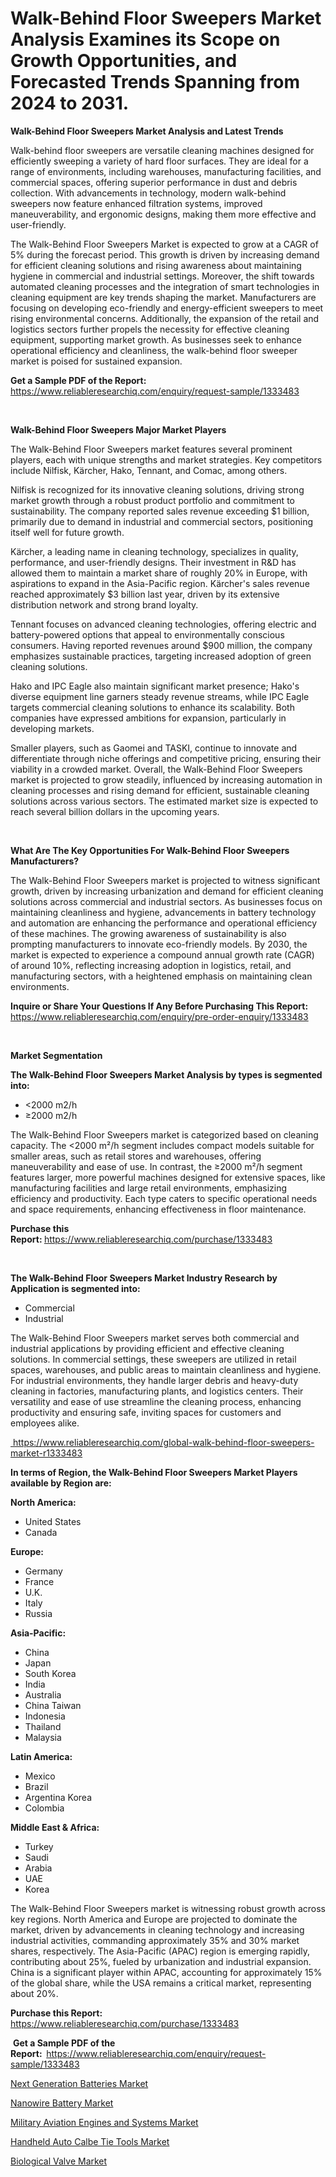 <p><h1>Walk-Behind Floor Sweepers Market Analysis Examines its Scope on Growth Opportunities, and Forecasted Trends Spanning from 2024 to 2031.</h1></p><p><strong>Walk-Behind Floor Sweepers Market Analysis and Latest Trends</strong></p>
<p><p>Walk-behind floor sweepers are versatile cleaning machines designed for efficiently sweeping a variety of hard floor surfaces. They are ideal for a range of environments, including warehouses, manufacturing facilities, and commercial spaces, offering superior performance in dust and debris collection. With advancements in technology, modern walk-behind sweepers now feature enhanced filtration systems, improved maneuverability, and ergonomic designs, making them more effective and user-friendly.</p><p>The Walk-Behind Floor Sweepers Market is expected to grow at a CAGR of 5% during the forecast period. This growth is driven by increasing demand for efficient cleaning solutions and rising awareness about maintaining hygiene in commercial and industrial settings. Moreover, the shift towards automated cleaning processes and the integration of smart technologies in cleaning equipment are key trends shaping the market. Manufacturers are focusing on developing eco-friendly and energy-efficient sweepers to meet rising environmental concerns. Additionally, the expansion of the retail and logistics sectors further propels the necessity for effective cleaning equipment, supporting market growth. As businesses seek to enhance operational efficiency and cleanliness, the walk-behind floor sweeper market is poised for sustained expansion.</p></p>
<p><strong>Get a Sample PDF of the Report:&nbsp;</strong> <a href="https://www.reliableresearchiq.com/enquiry/request-sample/1333483?utm_campaign=1087&utm_medium=2&utm_source=Github&utm_content=ia&utm_term=03102024&utm_id=walk-behind-floor-sweepers">https://www.reliableresearchiq.com/enquiry/request-sample/1333483</a></p>
<p>&nbsp;</p>
<p><strong>Walk-Behind Floor Sweepers Major Market Players</strong></p>
<p><p>The Walk-Behind Floor Sweepers market features several prominent players, each with unique strengths and market strategies. Key competitors include Nilfisk, Kärcher, Hako, Tennant, and Comac, among others.</p><p>Nilfisk is recognized for its innovative cleaning solutions, driving strong market growth through a robust product portfolio and commitment to sustainability. The company reported sales revenue exceeding $1 billion, primarily due to demand in industrial and commercial sectors, positioning itself well for future growth.</p><p>Kärcher, a leading name in cleaning technology, specializes in quality, performance, and user-friendly designs. Their investment in R&D has allowed them to maintain a market share of roughly 20% in Europe, with aspirations to expand in the Asia-Pacific region. Kärcher's sales revenue reached approximately $3 billion last year, driven by its extensive distribution network and strong brand loyalty.</p><p>Tennant focuses on advanced cleaning technologies, offering electric and battery-powered options that appeal to environmentally conscious consumers. Having reported revenues around $900 million, the company emphasizes sustainable practices, targeting increased adoption of green cleaning solutions.</p><p>Hako and IPC Eagle also maintain significant market presence; Hako's diverse equipment line garners steady revenue streams, while IPC Eagle targets commercial cleaning solutions to enhance its scalability. Both companies have expressed ambitions for expansion, particularly in developing markets.</p><p>Smaller players, such as Gaomei and TASKI, continue to innovate and differentiate through niche offerings and competitive pricing, ensuring their viability in a crowded market. Overall, the Walk-Behind Floor Sweepers market is projected to grow steadily, influenced by increasing automation in cleaning processes and rising demand for efficient, sustainable cleaning solutions across various sectors. The estimated market size is expected to reach several billion dollars in the upcoming years.</p></p>
<p>&nbsp;</p>
<p><strong>What Are The Key Opportunities For Walk-Behind Floor Sweepers Manufacturers?</strong></p>
<p><p>The Walk-Behind Floor Sweepers market is projected to witness significant growth, driven by increasing urbanization and demand for efficient cleaning solutions across commercial and industrial sectors. As businesses focus on maintaining cleanliness and hygiene, advancements in battery technology and automation are enhancing the performance and operational efficiency of these machines. The growing awareness of sustainability is also prompting manufacturers to innovate eco-friendly models. By 2030, the market is expected to experience a compound annual growth rate (CAGR) of around 10%, reflecting increasing adoption in logistics, retail, and manufacturing sectors, with a heightened emphasis on maintaining clean environments.</p></p>
<p><strong>Inquire or Share Your Questions If Any Before Purchasing This Report:</strong> <a href="https://www.reliableresearchiq.com/enquiry/pre-order-enquiry/1333483?utm_campaign=1087&utm_medium=2&utm_source=Github&utm_content=ia&utm_term=03102024&utm_id=walk-behind-floor-sweepers">https://www.reliableresearchiq.com/enquiry/pre-order-enquiry/1333483</a></p>
<p>&nbsp;</p>
<p><strong>Market Segmentation</strong></p>
<p><strong>The Walk-Behind Floor Sweepers Market Analysis by types is segmented into:</strong></p>
<p><ul><li><2000 m2/h</li><li>≥2000 m2/h</li></ul></p>
<p><p>The Walk-Behind Floor Sweepers market is categorized based on cleaning capacity. The <2000 m²/h segment includes compact models suitable for smaller areas, such as retail stores and warehouses, offering maneuverability and ease of use. In contrast, the ≥2000 m²/h segment features larger, more powerful machines designed for extensive spaces, like manufacturing facilities and large retail environments, emphasizing efficiency and productivity. Each type caters to specific operational needs and space requirements, enhancing effectiveness in floor maintenance.</p></p>
<p><strong>Purchase this Report:&nbsp;</strong><a href="https://www.reliableresearchiq.com/purchase/1333483?utm_campaign=1087&utm_medium=2&utm_source=Github&utm_content=ia&utm_term=03102024&utm_id=walk-behind-floor-sweepers">https://www.reliableresearchiq.com/purchase/1333483</a></p>
<p>&nbsp;</p>
<p><strong>The Walk-Behind Floor Sweepers Market Industry Research by Application is segmented into:</strong></p>
<p><ul><li>Commercial</li><li>Industrial</li></ul></p>
<p><p>The Walk-Behind Floor Sweepers market serves both commercial and industrial applications by providing efficient and effective cleaning solutions. In commercial settings, these sweepers are utilized in retail spaces, warehouses, and public areas to maintain cleanliness and hygiene. For industrial environments, they handle larger debris and heavy-duty cleaning in factories, manufacturing plants, and logistics centers. Their versatility and ease of use streamline the cleaning process, enhancing productivity and ensuring safe, inviting spaces for customers and employees alike.</p></p>
<p><a href="https://www.reliableresearchiq.com/global-walk-behind-floor-sweepers-market-r1333483?utm_campaign=1087&utm_medium=2&utm_source=Github&utm_content=ia&utm_term=03102024&utm_id=walk-behind-floor-sweepers">&nbsp;https://www.reliableresearchiq.com/global-walk-behind-floor-sweepers-market-r1333483</a></p>
<p><strong>In terms of Region, the Walk-Behind Floor Sweepers Market Players available by Region are:</strong></p>
<p>
    <p> <strong> North America: </strong>
        <ul>
            <li>United States</li>
            <li>Canada</li>
        </ul>
        </p> 
    <p> <strong> Europe: </strong>
        <ul>
            <li>Germany</li>
            <li>France</li>
            <li>U.K.</li>
            <li>Italy</li>
            <li>Russia</li>
        </ul>
        </p> 
    <p> <strong> Asia-Pacific: </strong>
        <ul>
            <li>China</li>
            <li>Japan</li>
            <li>South Korea</li>
            <li>India</li>
            <li>Australia</li>
            <li>China Taiwan</li>
            <li>Indonesia</li>
            <li>Thailand</li>
            <li>Malaysia</li>
        </ul>
        </p> 
    <p> <strong> Latin America: </strong>
        <ul>
            <li>Mexico</li>
            <li>Brazil</li>
            <li>Argentina Korea</li>
            <li>Colombia</li>
        </ul>
        </p> 
    <p> <strong> Middle East & Africa: </strong>
        <ul>
            <li>Turkey</li>
            <li>Saudi</li>
            <li>Arabia</li>
            <li>UAE</li>
            <li>Korea</li>
        </ul>
    </p>
    </p>
<p><p>The Walk-Behind Floor Sweepers market is witnessing robust growth across key regions. North America and Europe are projected to dominate the market, driven by advancements in cleaning technology and increasing industrial activities, commanding approximately 35% and 30% market shares, respectively. The Asia-Pacific (APAC) region is emerging rapidly, contributing about 25%, fueled by urbanization and industrial expansion. China is a significant player within APAC, accounting for approximately 15% of the global share, while the USA remains a critical market, representing about 20%.</p></p>
<p><strong>Purchase this Report: </strong><a href="https://www.reliableresearchiq.com/purchase/1333483?utm_campaign=1087&utm_medium=2&utm_source=Github&utm_content=ia&utm_term=03102024&utm_id=walk-behind-floor-sweepers">https://www.reliableresearchiq.com/purchase/1333483</a></p>
<p>&nbsp;<strong>Get a Sample PDF of the Report:&nbsp;&nbsp;</strong><a href="https://www.reliableresearchiq.com/enquiry/request-sample/1333483?utm_campaign=1087&utm_medium=2&utm_source=Github&utm_content=ia&utm_term=03102024&utm_id=walk-behind-floor-sweepers">https://www.reliableresearchiq.com/enquiry/request-sample/1333483</a></p>
<p><strong></strong></p>
<p><p><a href="https://www.linkedin.com/pulse/next-generation-batteries-market-trends-detailed-study-its-segmentation-kzvkc?trackingId=tGZJYM1oTfegbll%2Bs5AHMg%3D%3D&utm_campaign=1087&utm_medium=2&utm_source=Github&utm_content=ia&utm_term=03102024&utm_id=walk-behind-floor-sweepers">Next Generation Batteries Market</a></p><p><a href="https://www.linkedin.com/pulse/global-nanowire-battery-market-projected-grow-cagr-83-forcasted-uooef?trackingId=2ZbhQH0xTc2UW6ZIJHy18A%3D%3D&utm_campaign=1087&utm_medium=2&utm_source=Github&utm_content=ia&utm_term=03102024&utm_id=walk-behind-floor-sweepers">Nanowire Battery Market</a></p><p><a href="https://github.com/MCGEE-CRANECaitlyn/Market-Research-Report-List-1/blob/main/military-aviation-engines-and-systems-market.md?utm_campaign=1087&utm_medium=2&utm_source=Github&utm_content=ia&utm_term=03102024&utm_id=walk-behind-floor-sweepers">Military Aviation Engines and Systems Market</a></p><p><a href="https://github.com/abbiewimld/Market-Research-Report-List-1/blob/main/handheld-auto-calbe-tie-tools-market.md?utm_campaign=1087&utm_medium=2&utm_source=Github&utm_content=ia&utm_term=03102024&utm_id=walk-behind-floor-sweepers">Handheld Auto Calbe Tie Tools Market</a></p><p><a href="https://www.linkedin.com/pulse/global-biological-valve-market-opportunities-challenges2024-tncpe?trackingId=8Ttp%2BLbnQdS8vOJvjSehuA%3D%3D&utm_campaign=1087&utm_medium=2&utm_source=Github&utm_content=ia&utm_term=03102024&utm_id=walk-behind-floor-sweepers">Biological Valve Market</a></p></p>